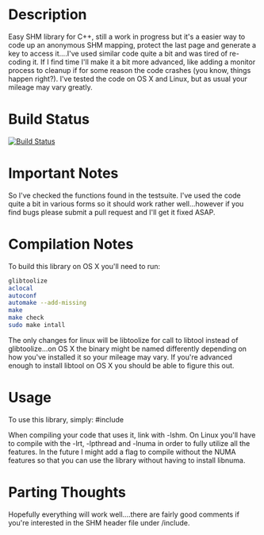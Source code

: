 # Description
Easy SHM library for C++, still a work in progress but it's 
a easier way to code up an anonymous SHM mapping, protect
the last page and generate a key to access it....I've used
similar code quite a bit and was tired of re-coding it.  If
I find time I'll make it a bit more advanced, like adding
a monitor process to cleanup if for some reason the code
crashes (you know, things happen right?).  I've tested the
code on OS X and Linux, but as usual your mileage may vary
greatly.

# Build Status
[![Build Status](https://travis-ci.org/RaftLib/shm.svg?branch=master)](https://travis-ci.org/RaftLib/shm)

# Important Notes
So I've checked the functions found in the testsuite.  I've
used the code quite a bit in various forms so it should work
rather well...however if you find bugs please submit a pull
request and I'll get it fixed ASAP.

# Compilation Notes
To build this library on OS X you'll need to run:
```bash
glibtoolize
aclocal
autoconf
automake --add-missing
make
make check
sudo make intall
```
The only changes for linux will be libtoolize for 
call to libtool instead of glibtoolize...on OS X
the binary might be named differently depending 
on how you've installed it so your mileage may 
vary.  If you're advanced enough to install libtool
on OS X you should be able to figure this out.


# Usage
To use this library, simply:
\#include <shm>

When compiling your code that uses it, link with -lshm.  On 
Linux you'll have to compile with the -lrt, -lpthread and 
-lnuma in order to fully utilize all the features.  In 
the future I might add a flag to compile without the NUMA
features so that you can use the library without having 
to install libnuma.

# Parting Thoughts
Hopefully everything will work well....there are fairly good comments
if you're interested in the SHM header file under /include.


